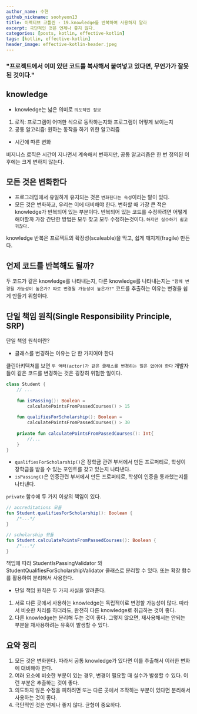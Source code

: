 ```yaml
---
author_name: 수현
github_nickname: soohyeon13
title: 이펙티브 코틀린 - 19.knowledge를 반복하여 사용하지 말라
excerpt: 극단적인 것은 언제나 좋지 않다.
categories: [posts, kotlin, effective-kotlin]
tags: [kotlin, effective-kotlin]
header_image: effective-kotlin-header.jpeg
---
```


### "프로젝트에서 이미 있던 코드를 복사해서 붙여넣고 있다면, 무언가가 잘못된 것이다."

## knowledge

- knowledge는 넓은 의미로 `의도적인 정보`

1. 로직: 프로그램이 어떠한 식으로 동작하는지와 프로그램이 어떻게 보이는지
2. 공통 알고리즘: 원하는 동작을 하기 위한 알고리즘

- 시간에 따른 변화

비지니스 로직은 시간이 지나면서 계속해서 변하지만, 공통 알고리즘은 한 번 정의된 이후에는 크게 변하지 않는다.

## 모든 것은 변화한다

- 프로그래밍에서 유일하게 유지되는 것은 `변화한다는 속성`이라는 말이 있다. 
- 모든 것은 변화하고, 우리는 이에 대비해야 한다. 변화할 때 가장 큰 적은 knowledge가 반복되어 있는 부분이다.
반복되어 있는 코드를 수정하려면 어떻게 해야할까 가장 간단한 방법은 모두 찾고 모두 수정하는것이다. 
`하지만 실수하기 쉽고 귀찮다.`

knowledge 반복은 프로젝트의 확장성(scaleable)을 막고, 쉽게 깨지게(fragile) 만든다.

## 언제 코드를 반복해도 될까?

두 코드가 같은 knowledge를 나타내는지, 다른 knowledge를 나타내는지는 
`"함께 변경될 가능성이 높은가? 따로 변경될 가능성이 높은가?"`
코드를 추출하는 이유는 변경을 쉽게 만들기 위함이다. 

## 단일 책임 원칙(Single Responsibility Principle, SRP)

단일 책임 원칙이란? 
- 클래스를 변경하는 이유는 단 한 가지여야 한다

클린아키텍쳐를 보면 `두 액터(actor)가 같은 클래스를 변경하는 일은 없어야 한다` 
개발자들이 같은 코드를 변경하는 것은 굉장히 위험한 일이다.


```kotlin
class Student {
    // ...
    
    fun isPassing(): Boolean = 
        calculatePointsFromPassedCourses() > 15
        
    fun qualifiesForScholarship(): Boolean = 
        calculatePointsFromPassedCourses() > 30
        
    private fun calculatePointsFromPassedCourses(): Int{
        //...
    }
}
```

- `qualifiesForScholarship()`은 장학금 관련 부서에서 만든 프로퍼티로, 학생이 장학금을 받을 수 있는 포인트를 갖고 있는지 나타낸다.
- `isPassing()`은 인증관련 부서에서 만든 프로퍼티로, 학생이 인증을 통과했는지를 나타낸다.

`private` 함수에 두 가지 이상의 책임이 있다.

```kotlin
// accreditations 모듈
fun Student.qualifiesForScholarship(): Boolean {
    /*...*/
}

// scholarship 모듈
fun Student.calculatePointsFromPassedCourses(): Boolean {
    /*...*/
}
```

책임에 따라 StudentIsPassingValidator 와 StudentQualifiesForScholarshipValidator 클래스로 분리할 수 있다.
또는 확장 함수를 활용하여 분리해서 사용한다.

- 단일 책임 원칙은 두 가지 사실을 알려준다.
1. 서로 다른 곳에서 사용하는 knowledge는 독립적이로 변경할 가능성이 많다. 따라서 비슷한 처리를 하더라도, 완전히 다른 knowledge로 취급하는 것이 좋다.
2. 다른 knowledge는 분리해 두는 것이 좋다. 그렇지 않으면, 재사용해서는 안되는 부분을 재사용하려는 유혹이 발생할 수 있다.

## 요약 정리

1. 모든 것은 변화한다. 따라서 공통 knowledge가 있다면 이를 추출해서 이러한 변화에 대비해야 한다.
2. 여러 요소에 비슷한 부분이 있는 경우, 변경이 필요할 때 실수가 발생할 수 있다. 이런 부분은 추출하는 것이 좋다.
3. 의도하지 않은 수정을 피하려면 또는 다른 곳에서 조작하는 부분이 있다면 분리해서 사용하는 것이 좋다.
4. 극단적인 것은 언제나 좋지 않다. 균형이 중요하다.
